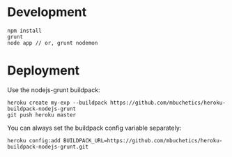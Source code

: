 Development
============
```
npm install
grunt
node app // or, grunt nodemon
```

Deployment
===========

Use the nodejs-grunt buildpack:
```
heroku create my-exp --buildpack https://github.com/mbuchetics/heroku-buildpack-nodejs-grunt
git push heroku master
```
You can always set the buildpack config variable separately:
```
heroku config:add BUILDPACK_URL=https://github.com/mbuchetics/heroku-buildpack-nodejs-grunt.git
```
